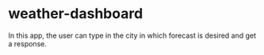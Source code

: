# weather-dashboard

In this app, the user can type in the city in which forecast is desired and get a response.